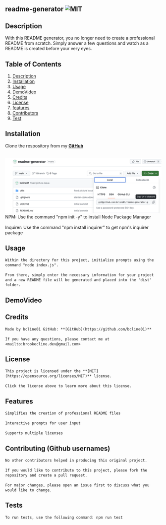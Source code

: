 ## readme-generator  ![MIT](https://img.shields.io/badge/license-MIT-green)

## Description
  With this README generator, you no longer need to create a professional README from scratch. Simply answer a few questions and watch as a README is created before your very eyes. 

  ## Table of Contents
  1. [Description](#description)
  2. [Installation](#installation)
  3. [Usage](#usage)
  4. [DemoVideo](#demovideo)
  5. [Credits](#credits)
  6. [License](#license)
  7. [features](#features)
  8. [Contributors](#contribute)
  9. [Test](#test)

  ## Installation
  Clone the respository from my **[GitHub](https://github.com/bcline01/readme-generator)**

   <br> ![Github screenshot](./img/github.png)
   <br>NPM: Use the command "npm init -y" to install Node Package Manager<br>
   <br>Inquirer: Use the command "npm install inquirer" to get npm's inquirer package

  ## Usage
    Within the directory for this project, initialize prompts using the command "node index.js".

    From there, simply enter the necessary information for your project and a new README file will be generated and placed into the 'dist' folder.

  ## DemoVideo    

  ## Credits
    Made by bcline01 GitHub: **[GitHub](https://github.com/bcline01)**

    If you have any questions, please contact me at <mailto:brookecline.dev@gmail.com>

  ## License
    This project is licensed under the **[MIT](https://opensource.org/licenses/MIT)** license.

    Click the license above to learn more about this license.

  ## Features
    Simplifies the creation of professional README files

    Interactive prompts for user input

    Supports multiple licenses

  ## Contributing (Github usernames)
    No other contributors helped in producing this original project.

    If you would like to contribute to this project, please fork the repository and create a pull request. 
    
    For major changes, please open an issue first to discuss what you would like to change.

  ## Tests
    To run tests, use the following command: npm run test